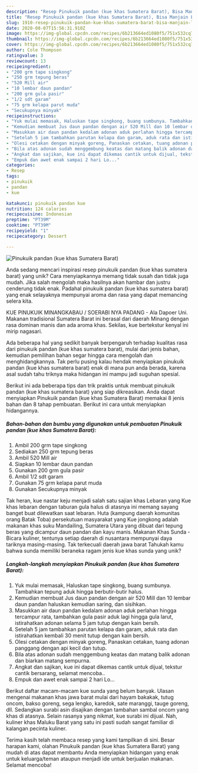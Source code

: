 ```yaml
---
description: "Resep Pinukuik pandan (kue khas Sumatera Barat), Bisa Manjain Lidah"
title: "Resep Pinukuik pandan (kue khas Sumatera Barat), Bisa Manjain Lidah"
slug: 1910-resep-pinukuik-pandan-kue-khas-sumatera-barat-bisa-manjain-lidah
date: 2020-08-07T15:56:31.910Z
image: https://img-global.cpcdn.com/recipes/6b213664ed1080f5/751x532cq70/pinukuik-pandan-kue-khas-sumatera-barat-foto-resep-utama.jpg
thumbnail: https://img-global.cpcdn.com/recipes/6b213664ed1080f5/751x532cq70/pinukuik-pandan-kue-khas-sumatera-barat-foto-resep-utama.jpg
cover: https://img-global.cpcdn.com/recipes/6b213664ed1080f5/751x532cq70/pinukuik-pandan-kue-khas-sumatera-barat-foto-resep-utama.jpg
author: Cole Thompson
ratingvalue: 3
reviewcount: 13
recipeingredient:
- "200 grm tape singkong"
- "250 grm tepung beras"
- "520 Mill air"
- "10 lembar daun pandan"
- "200 grm gula pasir"
- "1/2 sdt garam"
- "75 grm kelapa parut muda"
- "Secukupnya minyak"
recipeinstructions:
- "Yuk mulai memasak, Haluskan tape singkong, buang sumbunya. Tambahkan tepung aduk hingga berbutir-butir halus."
- "Kemudian membuat Jus daun pandan dengan air 520 Mill dan 10 lembar daun pandan haluskan kemudian saring, dan sisihkan."
- "Masukkan air daun pandan kedalam adonan aduk perlahan hingga tercampur rata, tambahkan gula pasir aduk lagi hingga gula larut, istirahatkan adonan selama 5 jam tutup dengan kain bersih."
- "Setelah 5 jam tambahkan parutan kelapa dan garam, aduk rata dan istirahatkan kembali 30 menit tutup dengan kain bersih."
- "Olesi cetakan dengan minyak goreng, Panaskan cetakan, tuang adonan panggang dengan api kecil dan tutup."
- "Bila atas adonan sudah menggembung keatas dan matang balik adonan dan biarkan matang sempurna."
- "Angkat dan sajikan, kue ini dapat dikemas cantik untuk dijual, tekstur cantik bersarang, selamat mencoba.."
- "Empuk dan awet enak sampai 2 hari Lo..."
categories:
- Resep
tags:
- pinukuik
- pandan
- kue

katakunci: pinukuik pandan kue 
nutrition: 124 calories
recipecuisine: Indonesian
preptime: "PT39M"
cooktime: "PT39M"
recipeyield: "1"
recipecategory: Dessert

---
```



![Pinukuik pandan (kue khas Sumatera Barat)](https://img-global.cpcdn.com/recipes/6b213664ed1080f5/751x532cq70/pinukuik-pandan-kue-khas-sumatera-barat-foto-resep-utama.jpg)

Anda sedang mencari inspirasi resep pinukuik pandan (kue khas sumatera barat) yang unik? Cara menyiapkannya memang tidak susah dan tidak juga mudah. Jika salah mengolah maka hasilnya akan hambar dan justru cenderung tidak enak. Padahal pinukuik pandan (kue khas sumatera barat) yang enak selayaknya mempunyai aroma dan rasa yang dapat memancing selera kita.

KUE PINUKUIK MINANGKABAU / SOERABI NYA PADANG - Ala Dapoer Uni. Makanan tradisional Sumatera Barat ini berasal dari daerah Minang dengan rasa dominan manis dan ada aroma khas. Sekilas, kue bertekstur kenyal ini mirip nagasari.

Ada beberapa hal yang sedikit banyak berpengaruh terhadap kualitas rasa dari pinukuik pandan (kue khas sumatera barat), mulai dari jenis bahan, kemudian pemilihan bahan segar hingga cara mengolah dan menghidangkannya. Tak perlu pusing kalau hendak menyiapkan pinukuik pandan (kue khas sumatera barat) enak di mana pun anda berada, karena asal sudah tahu triknya maka hidangan ini mampu jadi suguhan spesial.


Berikut ini ada beberapa tips dan trik praktis untuk membuat pinukuik pandan (kue khas sumatera barat) yang siap dikreasikan. Anda dapat menyiapkan Pinukuik pandan (kue khas Sumatera Barat) memakai 8 jenis bahan dan 8 tahap pembuatan. Berikut ini cara untuk menyiapkan hidangannya.

<!--inarticleads1-->

##### Bahan-bahan dan bumbu yang digunakan untuk pembuatan Pinukuik pandan (kue khas Sumatera Barat):

1. Ambil 200 grm tape singkong
1. Sediakan 250 grm tepung beras
1. Ambil 520 Mill air
1. Siapkan 10 lembar daun pandan
1. Gunakan 200 grm gula pasir
1. Ambil 1/2 sdt garam
1. Gunakan 75 grm kelapa parut muda
1. Gunakan Secukupnya minyak


Tak heran, kue nastar keju menjadi salah satu sajian khas Lebaran yang Kue khas lebaran dengan taburan gula halus di atasnya ini memang sayang banget buat dilewatkan saat lebaran. Huta (kampung daerah komunitas orang Batak Toba) persekutuan masyarakat yang Kue jongkong adalah makanan khas suku Mandailing, Sumatera Utara yang dibuat dari tepung beras yang dicampur daun pandan dan kayu manis. Makanan Khas Sunda - Bicara kuliner, tentunya setiap daerah di nusantara mempunyai daya tariknya masing-masing. Tak terkecuali daerah jawa barat Tahukah kamu bahwa sunda memiliki beraneka ragam jenis kue khas sunda yang unik? 

<!--inarticleads2-->

##### Langkah-langkah menyiapkan Pinukuik pandan (kue khas Sumatera Barat):

1. Yuk mulai memasak, Haluskan tape singkong, buang sumbunya. Tambahkan tepung aduk hingga berbutir-butir halus.
1. Kemudian membuat Jus daun pandan dengan air 520 Mill dan 10 lembar daun pandan haluskan kemudian saring, dan sisihkan.
1. Masukkan air daun pandan kedalam adonan aduk perlahan hingga tercampur rata, tambahkan gula pasir aduk lagi hingga gula larut, istirahatkan adonan selama 5 jam tutup dengan kain bersih.
1. Setelah 5 jam tambahkan parutan kelapa dan garam, aduk rata dan istirahatkan kembali 30 menit tutup dengan kain bersih.
1. Olesi cetakan dengan minyak goreng, Panaskan cetakan, tuang adonan panggang dengan api kecil dan tutup.
1. Bila atas adonan sudah menggembung keatas dan matang balik adonan dan biarkan matang sempurna.
1. Angkat dan sajikan, kue ini dapat dikemas cantik untuk dijual, tekstur cantik bersarang, selamat mencoba..
1. Empuk dan awet enak sampai 2 hari Lo...


Berikut daftar macam-macam kue sunda yang belum banyak. Ulasan mengenai makanan khas jawa barat mulai dari hayam bakakak, tutug oncom, bakso goreng, sega lengko, karedok, sate maranggi, tauge goreng, dll. Sedangkan surabi asin disajikan dengan tambahan sambal oncom yang khas di atasnya. Selain rasanya yang nikmat, kue surabi ini dijual. Nah, kuliner khas Maluku Barat yang satu ini pasti sudah sangat familiar di kalangan pecinta kuliner. 

Terima kasih telah membaca resep yang kami tampilkan di sini. Besar harapan kami, olahan Pinukuik pandan (kue khas Sumatera Barat) yang mudah di atas dapat membantu Anda menyiapkan hidangan yang enak untuk keluarga/teman ataupun menjadi ide untuk berjualan makanan. Selamat mencoba!

